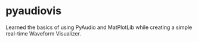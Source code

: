 # pyaudiovis

Learned the basics of using PyAudio and MatPlotLib while creating a simple real-time Waveform Visualizer.
